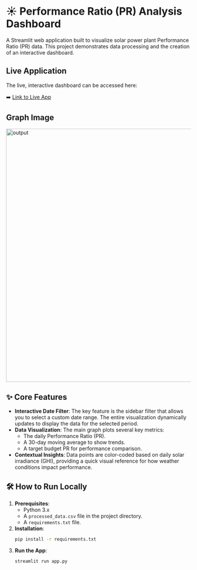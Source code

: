 # ☀️ Performance Ratio (PR) Analysis Dashboard

A Streamlit web application built to visualize solar power plant Performance Ratio (PR) data. This project demonstrates data processing and the creation of an interactive dashboard.

## Live Application

The live, interactive dashboard can be accessed here:

➡️ [Link to Live App](https://pr-analysis.streamlit.app/)

## Graph Image 
<img width="1389" height="690" alt="output" src="https://github.com/user-attachments/assets/609b7146-77a2-4528-b430-4fbce14dcfbb" />

## ✨ Core Features

* **Interactive Date Filter**: The key feature is the sidebar filter that allows you to select a custom date range. The entire visualization dynamically updates to display the data for the selected period.
* **Data Visualization**: The main graph plots several key metrics:
    * The daily Performance Ratio (PR).
    * A 30-day moving average to show trends.
    * A target budget PR for performance comparison.
* **Contextual Insights**: Data points are color-coded based on daily solar irradiance (GHI), providing a quick visual reference for how weather conditions impact performance.

## 🛠️ How to Run Locally

1.  **Prerequisites**:
    * Python 3.x
    * A `processed_data.csv` file in the project directory.
    * A `requirements.txt` file.
2.  **Installation**:
    ```bash
    pip install -r requirements.txt
    ```
3.  **Run the App**:
    ```bash
    streamlit run app.py
    ```

